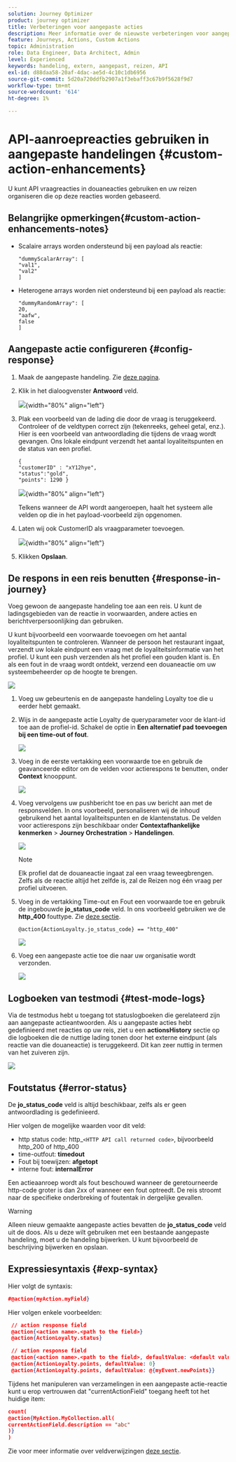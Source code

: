 ```yaml
---
solution: Journey Optimizer
product: journey optimizer
title: Verbeteringen voor aangepaste acties
description: Meer informatie over de nieuwste verbeteringen voor aangepaste acties
feature: Journeys, Actions, Custom Actions
topic: Administration
role: Data Engineer, Data Architect, Admin
level: Experienced
keywords: handeling, extern, aangepast, reizen, API
exl-id: d88daa58-20af-4dac-ae5d-4c10c1db6956
source-git-commit: 5d20a720ddfb2907a1f3ebaff3c67b9f5628f9d7
workflow-type: tm+mt
source-wordcount: '614'
ht-degree: 1%

---
```


# API-aanroepreacties gebruiken in aangepaste handelingen {#custom-action-enhancements}

U kunt API vraagreacties in douaneacties gebruiken en uw reizen organiseren die op deze reacties worden gebaseerd.

<!--
You can now leverage API call responses in custom actions and orchestrate your journeys based on these responses.

This capability was previously only available when using data sources. You can now use it with custom actions. 
-->

## Belangrijke opmerkingen{#custom-action-enhancements-notes}

<!--
* Custom actions should only be used with private or internal endpoints, and used with an appropriate capping or throttling limit. See [this page](../configuration/external-systems.md). 
-->

* Scalaire arrays worden ondersteund bij een payload als reactie:

  ```
  "dummyScalarArray": [
  "val1",
  "val2"
  ]
  ```

* Heterogene arrays worden niet ondersteund bij een payload als reactie:

  ```
  "dummyRandomArray": [
  20,
  "aafw",
  false
  ]
  ```

<!--
## Best practices{#custom-action-enhancements-best-practices}

A capping limit of 5000 calls/s is defined for all custom actions. This limit has been set based on customers usage, to protect external endpoints targeted by custom actions. You need to take this into account in your audience-based journeys by defining an appropriate reading rate (5000 profiles/s when custom actions are used). If needed, you can override this setting by defining a greater capping or throttling limit through our Capping/Throttling APIs. See [this page](../configuration/external-systems.md).

You should not target public endpoints with custom actions for various reasons:

* Without proper capping or throttling, there is a risk of sending too many calls to a public endpoint that may not support such volume.
* Profile data can be sent through custom actions, so targeting a public endpoint could lead to inadvertently sharing personal information externally.
* You have no control on the data being returned by public endpoints. If an endpoint changes its API or starts sending incorrect information, those will be made available in communications sent, with potential negative impacts.
-->

<!--
## Define the custom action {#define-custom-action}

When defining the custom action, two enhancements have been made available: the addition of the GET method and the new payload response field. The other options and parameters are unchanged. See [this page](../action/about-custom-action-configuration.md).

### Endpoint configuration {#endpoint-configuration}

The **URL configuration** section has been renamed **Endpoint configuration**.

In the **Method** drop-down, you can now select **GET**.

![](assets/action-response1.png){width="70%" align="left"}

### Payloads {#payloads-new}

The **Action parameters** section has been renamed **Payloads**. Two fields are available:

* The **Request** field: this field is only available for POST and PUT calling methods.
* The **Response** field: this is the new capability. This field as available for all calling methods.

>[!NOTE]
> 
>Both these fields are optional.

![](assets/action-response2.png){width="70%" align="left"}
-->

## Aangepaste actie configureren {#config-response}

1. Maak de aangepaste handeling. Zie [deze pagina](../action/about-custom-action-configuration.md).

1. Klik in het dialoogvenster **Antwoord** veld.

   ![](assets/action-response2.png){width="80%" align="left"}

1. Plak een voorbeeld van de lading die door de vraag is teruggekeerd. Controleer of de veldtypen correct zijn (tekenreeks, geheel getal, enz.). Hier is een voorbeeld van antwoordlading die tijdens de vraag wordt gevangen. Ons lokale eindpunt verzendt het aantal loyaliteitspunten en de status van een profiel.

   ```
   {
   "customerID" : "xY12hye",    
   "status":"gold",
   "points": 1290 }
   ```

   ![](assets/action-response4.png){width="80%" align="left"}

   Telkens wanneer de API wordt aangeroepen, haalt het systeem alle velden op die in het payload-voorbeeld zijn opgenomen.

1. Laten wij ook CustomerID als vraagparameter toevoegen.

   ![](assets/action-response9.png){width="80%" align="left"}

1. Klikken **Opslaan**.

## De respons in een reis benutten {#response-in-journey}

Voeg gewoon de aangepaste handeling toe aan een reis. U kunt de ladingsgebieden van de reactie in voorwaarden, andere acties en berichtverpersoonlijking dan gebruiken.

U kunt bijvoorbeeld een voorwaarde toevoegen om het aantal loyaliteitspunten te controleren. Wanneer de persoon het restaurant ingaat, verzendt uw lokale eindpunt een vraag met de loyaliteitsinformatie van het profiel. U kunt een push verzenden als het profiel een gouden klant is. En als een fout in de vraag wordt ontdekt, verzend een douaneactie om uw systeembeheerder op de hoogte te brengen.

![](assets/action-response5.png)

1. Voeg uw gebeurtenis en de aangepaste handeling Loyalty toe die u eerder hebt gemaakt.

1. Wijs in de aangepaste actie Loyalty de queryparameter voor de klant-id toe aan de profiel-id. Schakel de optie in **Een alternatief pad toevoegen bij een time-out of fout**.

   ![](assets/action-response10.png)

1. Voeg in de eerste vertakking een voorwaarde toe en gebruik de geavanceerde editor om de velden voor actierespons te benutten, onder **Context** knooppunt.

   ![](assets/action-response6.png)

1. Voeg vervolgens uw pushbericht toe en pas uw bericht aan met de responsvelden. In ons voorbeeld, personaliseren wij de inhoud gebruikend het aantal loyaliteitspunten en de klantenstatus. De velden voor actierespons zijn beschikbaar onder **Contextafhankelijke kenmerken** > **Journey Orchestration** > **Handelingen**.

   ![](assets/action-response8.png)

   >[!NOTE]
   >
   >Elk profiel dat de douaneactie ingaat zal een vraag teweegbrengen. Zelfs als de reactie altijd het zelfde is, zal de Reizen nog één vraag per profiel uitvoeren.

1. Voeg in de vertakking Time-out en Fout een voorwaarde toe en gebruik de ingebouwde **jo_status_code** veld. In ons voorbeeld gebruiken we de
   **http_400** fouttype. Zie [deze sectie](#error-status).

   ```
   @action{ActionLoyalty.jo_status_code} == "http_400"
   ```

   ![](assets/action-response7.png)

1. Voeg een aangepaste actie toe die naar uw organisatie wordt verzonden.

   ![](assets/action-response11.png)

## Logboeken van testmodi {#test-mode-logs}

Via de testmodus hebt u toegang tot statuslogboeken die gerelateerd zijn aan aangepaste actieantwoorden. Als u aangepaste acties hebt gedefinieerd met reacties op uw reis, ziet u een **actionsHistory** sectie op die logboeken die de nuttige lading tonen door het externe eindpunt (als reactie van die douaneactie) is teruggekeerd. Dit kan zeer nuttig in termen van het zuiveren zijn.

![](assets/action-response12.png)

## Foutstatus {#error-status}

De **jo_status_code** veld is altijd beschikbaar, zelfs als er geen antwoordlading is gedefinieerd.

Hier volgen de mogelijke waarden voor dit veld:

* http status code: http_`<HTTP API call returned code>`, bijvoorbeeld http_200 of http_400
* time-outfout: **timedout**
* Fout bij toewijzen: **afgetopt**
* interne fout: **internalError**

Een actieaanroep wordt als fout beschouwd wanneer de geretourneerde http-code groter is dan 2xx of wanneer een fout optreedt. De reis stroomt naar de specifieke onderbreking of foutentak in dergelijke gevallen.

>[!WARNING]
>
>Alleen nieuw gemaakte aangepaste acties bevatten de **jo_status_code** veld uit de doos. Als u deze wilt gebruiken met een bestaande aangepaste handeling, moet u de handeling bijwerken. U kunt bijvoorbeeld de beschrijving bijwerken en opslaan.

## Expressiesyntaxis {#exp-syntax}

Hier volgt de syntaxis:

```json
#@action{myAction.myField} 
```

Hier volgen enkele voorbeelden:

```json
 // action response field
 @action{<action name>.<path to the field>}
 @action{ActionLoyalty.status}
```

```json
 // action response field
 @action{<action name>.<path to the field>, defaultValue: <default value expression>}
 @action{ActionLoyalty.points, defaultValue: 0}
 @action{ActionLoyalty.points, defaultValue: @{myEvent.newPoints}}
```

Tijdens het manipuleren van verzamelingen in een aangepaste actie-reactie kunt u erop vertrouwen dat &quot;currentActionField&quot; toegang heeft tot het huidige item:

```json
count(
@action{MyAction.MyCollection.all(
currentActionField.description == "abc"
)}
)
```

Zie voor meer informatie over veldverwijzingen [deze sectie](../building-journeys/expression/field-references.md).
